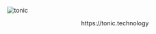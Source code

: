 ![tonic](https://github.com/hxoht/tonic/raw/addimage/readme-tonic.png)

<p align="center">
  https://tonic.technology
</p>
<br/>
<br/>

